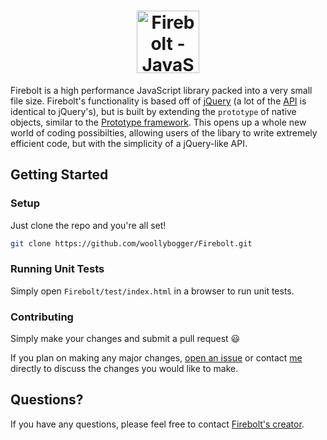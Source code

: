 <h1 align="center">
  <a href="http://fireboltjs.com">
    <img alt="Firebolt - JavaScript Empowered" src="http://fireboltjs.com/img/logo_big.png" title="Firebolt - JavaScript Empowered" height="100px" />
  </a>
</h1>

Firebolt is a high performance JavaScript library packed into a very small file size. Firebolt's functionality is based off of <a href="http://jquery.com" target="_blank">jQuery</a> (a lot of the [API](http://api.fireboltjs.com) is identical to jQuery's), but is built by extending the `prototype` of native objects, similar to the <a href="http://prototypejs.org" target="_blank">Prototype framework</a>. This opens up a whole new world of coding possibilties, allowing users of the libary to write extremely efficient code, but with the simplicity of a jQuery-like API.


## Getting Started

### Setup

Just clone the repo and you're all set!

```bash
git clone https://github.com/woollybogger/Firebolt.git
```

### Running Unit Tests

Simply open `Firebolt/test/index.html` in a browser to run unit tests.

### Contributing

Simply make your changes and submit a pull request :smiley:

If you plan on making any major changes, [open an issue](https://github.com/woollybogger/Firebolt/issues) or contact [me](https://github.com/woollybogger) directly to discuss the changes you would like to make.


## Questions?

If you have any questions, please feel free to contact [Firebolt's creator](https://github.com/woollybogger).
